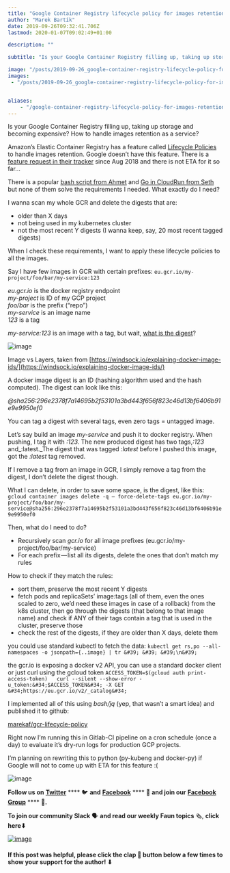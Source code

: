 ```yaml
---
title: "Google Container Registry lifecycle policy for images retention"
author: "Marek Bartík"
date: 2019-09-26T09:32:41.706Z
lastmod: 2020-01-07T09:02:49+01:00

description: ""

subtitle: "Is your Google Container Registry filling up, taking up storage and becoming expensive? How to handle images retention as a service?"

image: "/posts/2019-09-26_google-container-registry-lifecycle-policy-for-images-retention/images/1.png" 
images:
 - "/posts/2019-09-26_google-container-registry-lifecycle-policy-for-images-retention/images/1.png" 


aliases:
    - "/google-container-registry-lifecycle-policy-for-images-retention-e0bc6bb88246"
---
```


Is your Google Container Registry filling up, taking up storage and becoming expensive? How to handle images retention as a service?

Amazon’s Elastic Container Registry has a feature called [Lifecycle Policies](https://docs.aws.amazon.com/AmazonECR/latest/userguide/LifecyclePolicies.html) to handle images retention. Google doesn’t have this feature. There is a [feature request in their tracker](https://issuetracker.google.com/issues/113559510) since Aug 2018 and there is not ETA for it so far…

There is a popular [bash script from Ahmet](https://gist.github.com/ahmetb/7ce6d741bd5baa194a3fac6b1fec8bb7) and [Go in CloudRun from Seth](https://github.com/sethvargo/gcr-cleaner) but none of them solve the requirements I needed. What exactly do I need?

I wanna scan my whole GCR and delete the digests that are:

*   older than X days
*   not being used in my kubernetes cluster
*   not the most recent Y digests (I wanna keep, say, 20 most recent tagged digests)

When I check these requirements, I want to apply these lifecycle policies to all the images.

Say I have few images in GCR with certain prefixes:
`eu.gcr.io/my-project/foo/bar/my-service:123`

_eu.gcr.io_ is the docker registry endpoint  
_my-project_ is ID of my GCP project  
_foo/bar_ is the prefix (“repo”)  
_my-service_ is an image name  
_123_ is a tag

_my-service:123_ is an image with a tag, but wait, [what is the digest](https://windsock.io/explaining-docker-image-ids/)?




![image](/posts/2019-09-26_google-container-registry-lifecycle-policy-for-images-retention/images/1.png)

Image vs Layers, taken from [https://windsock.io/explaining-docker-image-ids/](https://windsock.io/explaining-docker-image-ids/)



A docker image digest is an ID (hashing algorithm used and the hash computed). The digest can look like this:

_@sha256:296e2378f7a14695b2f53101a3bd443f656f823c46d13bf6406b91e9e9950ef0_

You can tag a digest with several tags, even zero tags = untagged image.

Let’s say build an image _my-service_ and push it to docker registry. When pushing, I tag it with _:123._ The new produced digest has two tags,_:123_ and_:latest._The digest that was tagged _:latest_ before I pushed this image, got the _:latest_ tag removed.

If I remove a tag from an image in GCR, I simply remove a tag from the digest, I don’t delete the digest though.

What I can delete, in order to save some space, is the digest, like this:
`gcloud container images delete -q — force-delete-tags eu.gcr.io/my-project/foo/bar/my-service@sha256:296e2378f7a14695b2f53101a3bd443f656f823c46d13bf6406b91e9e9950ef0`

Then, what do I need to do?

*   Recursively scan _gcr.io_ for all image prefixes (eu.gcr.io/my-project/foo/bar/my-service)
*   For each prefix — list all its digests, delete the ones that don’t match my rules

How to check if they match the rules:

*   sort them, preserve the most recent Y digests
*   fetch pods and replicaSets’ image:tags (all of them, even the ones scaled to zero, we’d need these images in case of a rollback) from the k8s cluster, then go through the digests (that belong to that image name) and check if ANY of their tags contain a tag that is used in the cluster, preserve those
*   check the rest of the digests, if they are older than X days, delete them

you could use standard kubectl to fetch the data:
`kubectl get rs,po --all-namespaces -o jsonpath={..image} | tr &#39; &#39; &#39;\n&#39;`

the gcr.io is exposing a docker v2 API, you can use a standard docker client or just curl using the gcloud token
`ACCESS_TOKEN=$(gcloud auth print-access-token)  
curl --silent --show-error -u_token:&#34;$ACCESS_TOKEN&#34; -X GET &#34;https://eu.gcr.io/v2/_catalog&#34;`

I implemented all of this using _bash/jq_ (yep, that wasn’t a smart idea) and published it to github:

[marekaf/gcr-lifecycle-policy](https://github.com/marekaf/gcr-lifecycle-policy)


Right now I’m running this in Gitlab-CI pipeline on a cron schedule (once a day) to evaluate it’s dry-run logs for production GCP projects.

I’m planning on rewriting this to python (py-kubeng and docker-py) if Google will not to come up with ETA for this feature :(




![image](https://cdn-images-1.medium.com/max/800/0*Piks8Tu6xUYpF4DU)



**Follow us on** [**Twitter**](https://twitter.com/joinfaun) **** 🐦 **and** [**Facebook**](https://www.facebook.com/faun.dev/) **** 👥 **and join our** [**Facebook Group**](https://www.facebook.com/groups/364904580892967/) **** 💬**.**

**To join our community Slack** 🗣️ **and read our weekly Faun topics** 🗞️, **click here⬇**



[![image](https://cdn-images-1.medium.com/max/2560/0*oSdFkACJxs5iy1oR)](https://www.faun.dev/join/?utm_source=medium.com%2Ffaun&amp;utm_medium=medium&amp;utm_campaign=faunmediumbanner)

#### If this post was helpful, please click the clap 👏 button below a few times to show your support for the author! ⬇
